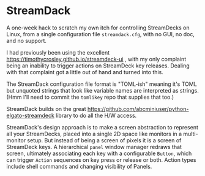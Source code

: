 # StreamDack

A one-week hack to scratch my own itch for controlling StreamDecks on Linux, from a single configuration file `streamdack.cfg`, with no GUI, no doc, and no support.

I had previously been using the excellent https://timothycrosley.github.io/streamdeck-ui , with my only complaint being an inability to trigger actions on StreamDeck key releases. Dealing with that complaint got a little out of hand and turned into this.

The StreamDack configuration file format is "TOML-ish" meaning it's TOML but unquoted strings that look like variable names are interpreted as strings. (Hmm I'll need to commit the `tomlikey` repo that supplies that too.)

StreamDack builds on the great https://github.com/abcminiuser/python-elgato-streamdeck library to do all the H/W access.

StreamDack's design approach is to make a screen abstraction to represent all your StreamDecks, placed into a single 2D space like monitors in a multi-monitor setup. But instead of being a screen of pixels it is a screen of StreamDeck keys. A hierarchical `panel` window manager redraws that screen, ultimately associating each key with a configurable `Button`, which can trigger `Action` sequences on key press or release or both. Action types include shell commands and changing visibility of Panels.
